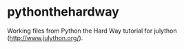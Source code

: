 pythonthehardway
================

Working files from Python the Hard Way tutorial for julython (http://www.julython.org/).
